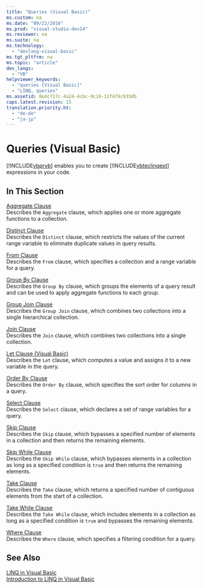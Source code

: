 ```yaml
---
title: "Queries (Visual Basic)"
ms.custom: na
ms.date: "09/22/2016"
ms.prod: "visual-studio-dev14"
ms.reviewer: na
ms.suite: na
ms.technology: 
  - "devlang-visual-basic"
ms.tgt_pltfrm: na
ms.topic: "article"
dev_langs: 
  - "VB"
helpviewer_keywords: 
  - "queries [Visual Basic]"
  - "LINQ, queries"
ms.assetid: 8edc717c-4a24-4cbc-9c16-11f479c935db
caps.latest.revision: 15
translation.priority.ht: 
  - "de-de"
  - "ja-jp"
---
```

# Queries (Visual Basic)
[!INCLUDE[vbprvb](../VS_csharp/includes/vbprvb_md.md)] enables you to create [!INCLUDE[vbteclinqext](../VS_csharp/includes/vbteclinqext_md.md)] expressions in your code.  
  
## In This Section  
 [Aggregate Clause](../VS_csharp/aggregate-clause--visual-basic-.md)  
 Describes the `Aggregate` clause, which applies one or more aggregate functions to a collection.  
  
 [Distinct Clause](../VS_csharp/distinct-clause--visual-basic-.md)  
 Describes the `Distinct` clause, which restricts the values of the current range variable to eliminate duplicate values in query results.  
  
 [From Clause](../VS_csharp/from-clause--visual-basic-.md)  
 Describes the `From` clause, which specifies a collection and a range variable for a query.  
  
 [Group By Clause](../VS_csharp/group-by-clause--visual-basic-.md)  
 Describes the `Group By` clause, which groups the elements of a query result and can be used to apply aggregate functions to each group.  
  
 [Group Join Clause](../VS_csharp/group-join-clause--visual-basic-.md)  
 Describes the `Group Join` clause, which combines two collections into a single hierarchical collection.  
  
 [Join Clause](../VS_csharp/join-clause--visual-basic-.md)  
 Describes the `Join` clause, which combines two collections into a single collection.  
  
 [Let Clause (Visual Basic)](../VS_csharp/let-clause--visual-basic-.md)  
 Describes the `Let` clause, which computes a value and assigns it to a new variable in the query.  
  
 [Order By Clause](../VS_csharp/order-by-clause--visual-basic-.md)  
 Describes the `Order By` clause, which specifies the sort order for columns in a query.  
  
 [Select Clause](../VS_csharp/select-clause--visual-basic-.md)  
 Describes the `Select` clause, which declares a set of range variables for a query.  
  
 [Skip Clause](../VS_csharp/skip-clause--visual-basic-.md)  
 Describes the `Skip` clause, which bypasses a specified number of elements in a collection and then returns the remaining elements.  
  
 [Skip While Clause](../VS_csharp/skip-while-clause--visual-basic-.md)  
 Describes the `Skip While` clause, which bypasses elements in a collection as long as a specified condition is `true` and then returns the remaining elements.  
  
 [Take Clause](../VS_csharp/take-clause--visual-basic-.md)  
 Describes the `Take` clause, which returns a specified number of contiguous elements from the start of a collection.  
  
 [Take While Clause](../VS_csharp/take-while-clause--visual-basic-.md)  
 Describes the `Take While` clause, which includes elements in a collection as long as a specified condition is `true` and bypasses the remaining elements.  
  
 [Where Clause](../VS_csharp/where-clause--visual-basic-.md)  
 Describes the `Where` clause, which specifies a filtering condition for a query.  
  
## See Also  
 [LINQ in Visual Basic](../VS_csharp/linq-in-visual-basic.md)   
 [Introduction to LINQ in Visual Basic](../VS_csharp/introduction-to-linq-in-visual-basic.md)